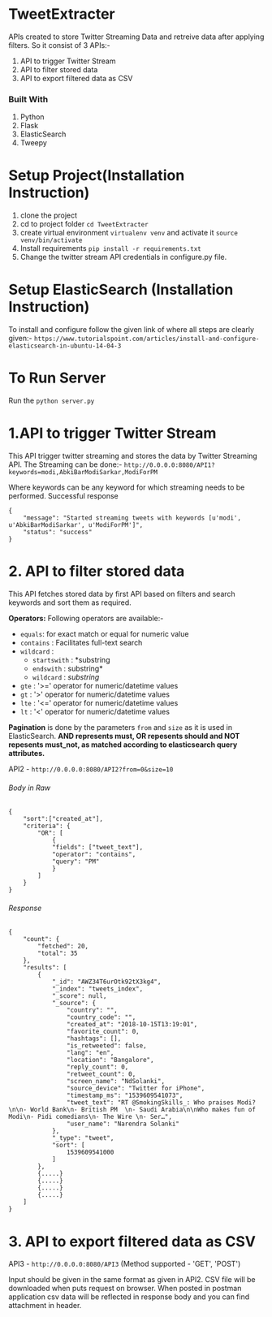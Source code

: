 # TweetExtracter
APIs created to store Twitter Streaming Data and retreive data after applying filters. So it consist of 3 APIs:-
1. API to trigger Twitter Stream
2. API to filter stored data
3. API to export filtered data as CSV

### Built With
1. Python
2. Flask
3. ElasticSearch
4. Tweepy

# Setup Project(Installation Instruction)
1. clone the project
2. cd to project folder `cd TweetExtracter`
3. create virtual environment `virtualenv venv` and activate it `source venv/bin/activate`
4. Install requirements `pip install -r requirements.txt`
5. Change the twitter stream API credentials in configure.py file.

# Setup ElasticSearch (Installation Instruction)
To install and configure follow the given link of where all steps are clearly given:-
`https://www.tutorialspoint.com/articles/install-and-configure-elasticsearch-in-ubuntu-14-04-3`

# To Run Server
Run the `python server.py`

# 1.API to trigger Twitter Stream

This API trigger twitter streaming and stores the data by Twitter Streaming API. The Streaming can be done:-
`http://0.0.0.0:8080/API1?keywords=modi,AbkiBarModiSarkar,ModiForPM`

Where keywords can be any keyword for which streaming needs to be performed. Successful response
```
{
    "message": "Started streaming tweets with keywords [u'modi', u'AbkiBarModiSarkar', u'ModiForPM']",
    "status": "success"
}
```
# 2. API to filter stored data
This API fetches stored data by first API based on filters and search keywords and sort them as required.

**Operators:** Following operators are available:-
- `equals`: for exact match or equal for numeric value
- `contains` : Facilitates full-text search
- `wildcard` :
    * `startswith` : *substring
    * `endswith` : substring*
    * `wildcard` : *substring*
- `gte` : '>=' operator for numeric/datetime values
- `gt` : '>' operator for numeric/datetime values
- `lte` : '<=' operator for numeric/datetime values
- `lt` : '<' operator for numeric/datetime values

**Pagination** is done by the parameters `from` and `size` as it is used in ElasticSearch.
**AND represents must, OR repesents should and NOT repesents must_not, as matched according to elasticsearch query attributes.**

API2 - `http://0.0.0.0:8080/API2?from=0&size=10
`
###### Body in Raw
```
{
    "sort":["created_at"],              
    "criteria": {
        "OR": [
            {
            "fields": ["tweet_text"],
            "operator": "contains",
            "query": "PM"
            }
        ]
    }
}
```
###### Response
```
{
    "count": {
        "fetched": 20,
        "total": 35
    },
    "results": [
        {
            "_id": "AWZ34T6urOtk92tX3kg4",
            "_index": "tweets_index",
            "_score": null,
            "_source": {
                "country": "",
                "country_code": "",
                "created_at": "2018-10-15T13:19:01",
                "favorite_count": 0,
                "hashtags": [],
                "is_retweeted": false,
                "lang": "en",
                "location": "Bangalore",
                "reply_count": 0,
                "retweet_count": 0,
                "screen_name": "NdSolanki",
                "source_device": "Twitter for iPhone",
                "timestamp_ms": "1539609541073",
                "tweet_text": "RT @SmokingSkills_: Who praises Modi?\n\n- World Bank\n- British PM  \n- Saudi Arabia\n\nWho makes fun of Modi\n- Pidi comedians\n- The Wire \n- Ser…",
                "user_name": "Narendra Solanki"
            },
            "_type": "tweet",
            "sort": [
                1539609541000
            ]
        },
        {.....}
        {.....}
        {.....}
        {.....}
    ]
}
```
# 3. API to export filtered data as CSV

API3 - `http://0.0.0.0:8080/API3` (Method supported - 'GET', 'POST')

Input should be given in the same format as given in API2. CSV file will be downloaded when puts request on browser. When posted in postman application csv data will be reflected in response body and you can find attachment in header.
